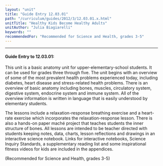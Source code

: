 ```yaml
---
layout: "unit"
title: "Guide Entry 12.03.01"
path: "/curriculum/guides/2012/3/12.03.01.x.html"
unitTitle: "Healthy Kids Become Healthy Adults"
unitAuthor: "Julia Biagiarelli"
keywords: ""
recommendedFor: "Recommended for Science and Health, grades 3-5"
---
```

<body>
<hr/>
<h4>
Guide Entry to 12.03.01:
</h4>
<p>
This unit is a basic anatomy unit for upper-elementary-school students. It can be used for grades three through five. The unit begins with an overview of some of the most prevalent health problems experienced today, including diabetes, heart disease and stress-related health problems. There is an overview of basic anatomy including bones, muscles, circulatory system, digestive system, endocrine system and immune system. All of the overview information is written in language that is easily understood by elementary students.
</p>
<p>
The lessons include a relaxation-response breathing exercise and a heart-rate exercise which incorporates the relaxation-response lesson. There is also a hands-on paper maché project that teaches students the inner structure of bones. All lessons are intended to be teacher directed with students keeping notes, data, charts, lesson reflections and drawings in an interactive science notebook. Links for interactive notebooks, Science Inquiry Standards, a supplementary reading list and some inspirational fitness videos for kids are included in the appendices.
</p>
<p>
(Recommended for Science and Health, grades 3-5)
</p>
</body>